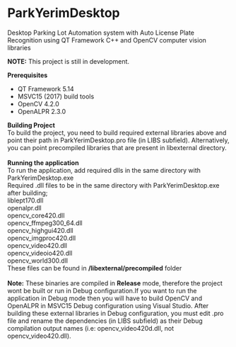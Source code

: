 # ParkYerimDesktop
Desktop Parking Lot Automation system with Auto License Plate Recognition using QT Framework C++ and OpenCV computer vision libraries

<b>NOTE:</b> This project is still in development.

<b>Prerequisites</b>
- QT Framework 5.14
- MSVC15 (2017) build tools
- OpenCV 4.2.0
- OpenALPR 2.3.0

<b>Building Project</b>
<br> To build the project, you need to build required external libraries above and point their path in ParkYerimDesktop.pro file (in LIBS subfield). Alternatively, you can point precompiled libraries that are present in libexternal directory.
<br>
<br><b>Running the application</b>
<br> To run the application, add required dlls in the same directory with ParkYerimDesktop.exe
<br>Required .dll files to be in the same directory with ParkYerimDesktop.exe after building;
<br>liblept170.dll
<br>openalpr.dll
<br>opencv_core420.dll
<br>opencv_ffmpeg300_64.dll
<br>opencv_highgui420.dll
<br>opencv_imgproc420.dll
<br>opencv_video420.dll
<br>opencv_videoio420.dll
<br>opencv_world300.dll
<br>These files can be found in <b>/libexternal/precompiled</b> folder
<br><br><b>Note:</b> These binaries are compiled in <b>Release</b> mode, therefore the project wont be built or run in Debug configuration.If you want to run the application in Debug mode then you will have to build OpenCV and OpenALPR in MSVC15 Debug configuration using Visual Studio. After building these external libraries in Debug configuration, you must edit .pro file and rename the dependencies (in LIBS subfield) as their Debug compilation output names (i.e: opencv_video420d.dll, not opencv_video420.dll).
